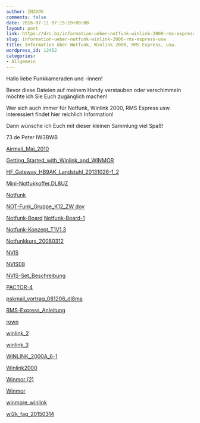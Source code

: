 ```yaml
---
author: IN3DOV
comments: false
date: 2016-07-11 07:15:19+00:00
layout: post
link: https://drc.bz/information-ueber-notfunk-winlink-2000-rms-express-usw/
slug: information-ueber-notfunk-winlink-2000-rms-express-usw
title: Information über Notfunk, Winlink 2000, RMS Express, usw.
wordpress_id: 12452
categories:
- Allgemein
---
```


Hallo liebe Funkkameraden und -innen!







Bevor diese Dateien auf meinem Handy verstauben oder verschimmeln möchte ich Sie Euch zugänglich machen!




Wer sich auch immer für Notfunk, Winlink 2000, RMS Express usw. interessiert findet hier reichlich Information!







Dann wünsche ich Euch mit dieser kleinen Sammlung viel Spaß!







73 de Peter IW3BWB







[Airmail_Mai_2010](https://drc.bz/wp-content/uploads/2016/07/Airmail_Mai_2010.pdf)




[Getting_Started_with_Winlink_and_WINMOR](https://drc.bz/wp-content/uploads/2016/07/Getting_Started_with_Winlink_and_WINMOR.pdf)




[HF_Gateway_HB9AK_Landstuhl_20131026-1_2](https://drc.bz/wp-content/uploads/2016/07/HF_Gateway_HB9AK_Landstuhl_20131026-1_2.pdf)




[Mini-Notfukkoffer.DL8UZ](https://drc.bz/wp-content/uploads/2016/07/Mini-Notfukkoffer.DL8UZ.pdf)




[Notfunk](https://drc.bz/wp-content/uploads/2016/07/Notfunk.pdf)




[NOT-Funk_Gruppe_K12_ZW dov](https://drc.bz/wp-content/uploads/2016/07/NOT-Funk_Gruppe_K12_ZW-dov.pdf)




[Notfunk-Board](https://drc.bz/wp-content/uploads/2016/07/Notfunk-Board.pdf) [Notfunk-Board-1](https://drc.bz/wp-content/uploads/2016/07/Notfunk-Board-1.pdf)




[Notfunk-Konzept_T1V1.3](https://drc.bz/wp-content/uploads/2016/07/Notfunk-Konzept_T1V1.3.pdf)




[Notfunkkurs_20080312 ](https://drc.bz/wp-content/uploads/2016/07/Notfunkkurs_20080312-modalità-compatibilità.pdf)




[NVIS](https://drc.bz/wp-content/uploads/2016/07/NVIS.ppt)




[NVIS08 ](https://drc.bz/wp-content/uploads/2016/07/NVIS08-modalità-compatibilità.pdf)




[NVIS-Set_Beschreibung](https://drc.bz/wp-content/uploads/2016/07/NVIS-Set_Beschreibung.pdf)




[PACTOR-4](https://drc.bz/wp-content/uploads/2016/07/PACTOR-4-dov.pdf)




[pskmail_vortrag_081206_dl8ma](https://drc.bz/wp-content/uploads/2016/07/pskmail_vortrag_081206_dl8ma.pdf)




[RMS-Express_Anleitung](https://drc.bz/wp-content/uploads/2016/07/RMS-Express_Anleitung.pdf)




[rown](https://drc.bz/wp-content/uploads/2016/07/rown.pdf)




[winlink_2](https://drc.bz/wp-content/uploads/2016/07/winlink_2.pdf)




[winlink_3](https://drc.bz/wp-content/uploads/2016/07/winlink_3.pdf)




[WINLINK_2000A_6-1](https://drc.bz/wp-content/uploads/2016/07/WINLINK_2000A_6-1.pdf)




[Winlink2000](https://drc.bz/wp-content/uploads/2016/07/Winlink2000.pdf)




[Winmor (2)](https://drc.bz/wp-content/uploads/2016/07/Winmor-2.pdf)




[Winmor](https://drc.bz/wp-content/uploads/2016/07/Winmor.pdf)




[winmore_winlink](https://drc.bz/wp-content/uploads/2016/07/winmore_winlink.pdf)




[wl2k_faq_20150314](https://drc.bz/wp-content/uploads/2016/07/wl2k_faq_20150314.pdf)






